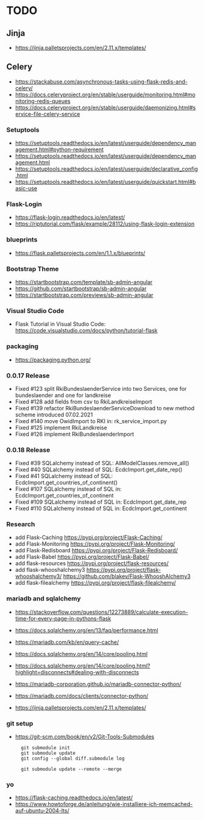 # TODO

## Jinja
* https://jinja.palletsprojects.com/en/2.11.x/templates/

## Celery
* https://stackabuse.com/asynchronous-tasks-using-flask-redis-and-celery/
* https://docs.celeryproject.org/en/stable/userguide/monitoring.html#monitoring-redis-queues
* https://docs.celeryproject.org/en/stable/userguide/daemonizing.html#service-file-celery-service

### Setuptools
* https://setuptools.readthedocs.io/en/latest/userguide/dependency_management.html#python-requirement
* https://setuptools.readthedocs.io/en/latest/userguide/dependency_management.html
* https://setuptools.readthedocs.io/en/latest/userguide/declarative_config.html
* https://setuptools.readthedocs.io/en/latest/userguide/quickstart.html#basic-use

### Flask-Login
* https://flask-login.readthedocs.io/en/latest/
* https://riptutorial.com/flask/example/28112/using-flask-login-extension

### blueprints
* https://flask.palletsprojects.com/en/1.1.x/blueprints/

### Bootstrap Theme
* https://startbootstrap.com/template/sb-admin-angular
* https://github.com/startbootstrap/sb-admin-angular
* https://startbootstrap.com/previews/sb-admin-angular

### Visual Studio Code
* Flask Tutorial in Visual Studio Code: https://code.visualstudio.com/docs/python/tutorial-flask

### packaging
* https://packaging.python.org/

### 0.0.17 Release
* Fixed #123 split RkiBundeslaenderService into two Services, one for bundeslaender and one for landkreise
* Fixed #128 add fields from csv to RkiLandkreiseImport
* Fixed #139 refactor RkiBundeslaenderServiceDownload to new method scheme introduced 07.02.2021
* Fixed #140 move OwidImport to RKI in: rk_service_import.py
* Fixed #125 implement RkiLandkreise
* Fixed #126 implement RkiBundeslaenderImport

### 0.0.18 Release
* Fixed #39 SQLalchemy instead of SQL: AllModelClasses.remove_all()
* Fixed #40 SQLalchemy instead of SQL: EcdcImport.get_date_rep()
* Fixed #41 SQLalchemy instead of SQL: EcdcImport.get_countries_of_continent()
* Fixed #107 SQLalchemy instead of SQL in: EcdcImport.get_countries_of_continent
* Fixed #109 SQLalchemy instead of SQL in: EcdcImport.get_date_rep
* Fixed #110 SQLalchemy instead of SQL in: EcdcImport.get_continent

### Research
* add Flask-Caching https://pypi.org/project/Flask-Caching/
* add Flask-Monitoring https://pypi.org/project/Flask-Monitoring/
* add Flask-Redisboard https://pypi.org/project/Flask-Redisboard/
* add Flask-Babel https://pypi.org/project/Flask-Babel/
* add flask-resources https://pypi.org/project/flask-resources/
* add flask-whooshalchemy3 https://pypi.org/project/flask-whooshalchemy3/ https://github.com/blakev/Flask-WhooshAlchemy3
* add flask-filealchemy https://pypi.org/project/flask-filealchemy/

### mariadb and sqlalchemy
* https://stackoverflow.com/questions/12273889/calculate-execution-time-for-every-page-in-pythons-flask
* https://docs.sqlalchemy.org/en/13/faq/performance.html
* https://mariadb.com/kb/en/query-cache/
* https://docs.sqlalchemy.org/en/14/core/pooling.html
* https://docs.sqlalchemy.org/en/14/core/pooling.html?highlight=disconnects#dealing-with-disconnects
* https://mariadb-corporation.github.io/mariadb-connector-python/
* https://mariadb.com/docs/clients/connector-python/

* https://jinja.palletsprojects.com/en/2.11.x/templates/

### git setup
* https://git-scm.com/book/en/v2/Git-Tools-Submodules

        git submodule init 
        git submodule update
        git config --global diff.submodule log

        git submodule update --remote --merge

### yo
* https://flask-caching.readthedocs.io/en/latest/
* https://www.howtoforge.de/anleitung/wie-installiere-ich-memcached-auf-ubuntu-2004-lts/